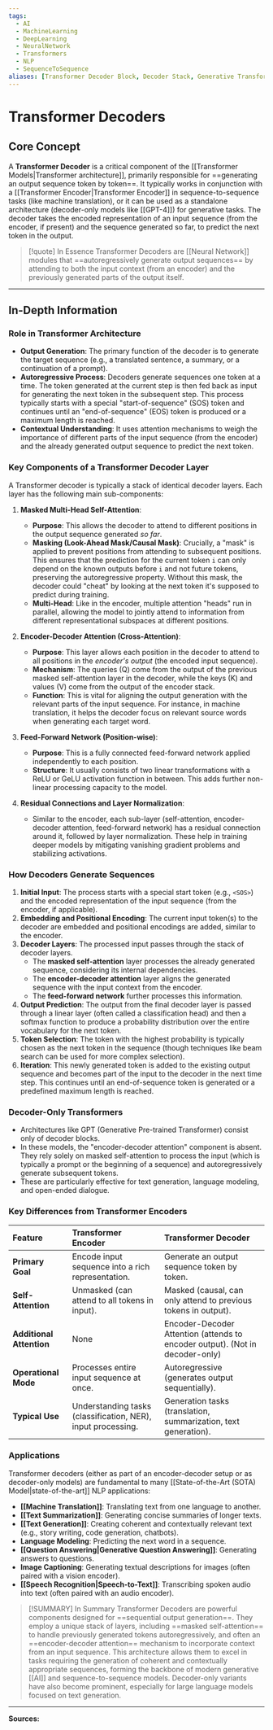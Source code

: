 ```yaml
---
tags:
  - AI
  - MachineLearning
  - DeepLearning
  - NeuralNetwork
  - Transformers
  - NLP
  - SequenceToSequence
aliases: [Transformer Decoder Block, Decoder Stack, Generative Transformer]
---
```


# Transformer Decoders

## Core Concept

A **Transformer Decoder** is a critical component of the [[Transformer Models|Transformer architecture]], primarily responsible for ==generating an output sequence token by token==. It typically works in conjunction with a [[Transformer Encoder|Transformer Encoder]] in sequence-to-sequence tasks (like machine translation), or it can be used as a standalone architecture (decoder-only models like [[GPT-4]]) for generative tasks. The decoder takes the encoded representation of an input sequence (from the encoder, if present) and the sequence generated so far, to predict the next token in the output.

> [!quote] In Essence
> Transformer Decoders are [[Neural Network]] modules that ==autoregressively generate output sequences== by attending to both the input context (from an encoder) and the previously generated parts of the output itself.

---

## In-Depth Information

### Role in Transformer Architecture

-   **Output Generation**: The primary function of the decoder is to generate the target sequence (e.g., a translated sentence, a summary, or a continuation of a prompt).
-   **Autoregressive Process**: Decoders generate sequences one token at a time. The token generated at the current step is then fed back as input for generating the next token in the subsequent step. This process typically starts with a special "start-of-sequence" (SOS) token and continues until an "end-of-sequence" (EOS) token is produced or a maximum length is reached.
-   **Contextual Understanding**: It uses attention mechanisms to weigh the importance of different parts of the input sequence (from the encoder) and the already generated output sequence to predict the next token.

### Key Components of a Transformer Decoder Layer

A Transformer decoder is typically a stack of identical decoder layers. Each layer has the following main sub-components:

1.  **Masked Multi-Head Self-Attention**:
    *   **Purpose**: This allows the decoder to attend to different positions in the output sequence generated *so far*.
    *   **Masking (Look-Ahead Mask/Causal Mask)**: Crucially, a "mask" is applied to prevent positions from attending to subsequent positions. This ensures that the prediction for the current token `i` can only depend on the known outputs before `i` and not future tokens, preserving the autoregressive property. Without this mask, the decoder could "cheat" by looking at the next token it's supposed to predict during training.
    *   **Multi-Head**: Like in the encoder, multiple attention "heads" run in parallel, allowing the model to jointly attend to information from different representational subspaces at different positions.

2.  **Encoder-Decoder Attention (Cross-Attention)**:
    *   **Purpose**: This layer allows each position in the decoder to attend to all positions in the *encoder's output* (the encoded input sequence).
    *   **Mechanism**: The queries (Q) come from the output of the previous masked self-attention layer in the decoder, while the keys (K) and values (V) come from the output of the encoder stack.
    *   **Function**: This is vital for aligning the output generation with the relevant parts of the input sequence. For instance, in machine translation, it helps the decoder focus on relevant source words when generating each target word.

3.  **Feed-Forward Network (Position-wise)**:
    *   **Purpose**: This is a fully connected feed-forward network applied independently to each position.
    *   **Structure**: It usually consists of two linear transformations with a ReLU or GeLU activation function in between. This adds further non-linear processing capacity to the model.

4.  **Residual Connections and Layer Normalization**:
    *   Similar to the encoder, each sub-layer (self-attention, encoder-decoder attention, feed-forward network) has a residual connection around it, followed by layer normalization. These help in training deeper models by mitigating vanishing gradient problems and stabilizing activations.

### How Decoders Generate Sequences

1.  **Initial Input**: The process starts with a special start token (e.g., `<SOS>`) and the encoded representation of the input sequence (from the encoder, if applicable).
2.  **Embedding and Positional Encoding**: The current input token(s) to the decoder are embedded and positional encodings are added, similar to the encoder.
3.  **Decoder Layers**: The processed input passes through the stack of decoder layers.
    *   The **masked self-attention** layer processes the already generated sequence, considering its internal dependencies.
    *   The **encoder-decoder attention** layer aligns the generated sequence with the input context from the encoder.
    *   The **feed-forward network** further processes this information.
4.  **Output Prediction**: The output from the final decoder layer is passed through a linear layer (often called a classification head) and then a softmax function to produce a probability distribution over the entire vocabulary for the next token.
5.  **Token Selection**: The token with the highest probability is typically chosen as the next token in the sequence (though techniques like beam search can be used for more complex selection).
6.  **Iteration**: This newly generated token is added to the existing output sequence and becomes part of the input to the decoder in the next time step. This continues until an end-of-sequence token is generated or a predefined maximum length is reached.

### Decoder-Only Transformers

-   Architectures like GPT (Generative Pre-trained Transformer) consist only of decoder blocks.
-   In these models, the "encoder-decoder attention" component is absent. They rely solely on masked self-attention to process the input (which is typically a prompt or the beginning of a sequence) and autoregressively generate subsequent tokens.
-   These are particularly effective for text generation, language modeling, and open-ended dialogue.

### Key Differences from Transformer Encoders

| Feature                  | Transformer Encoder                                       | Transformer Decoder                                                                 |
| :----------------------- | :-------------------------------------------------------- | :---------------------------------------------------------------------------------- |
| **Primary Goal**         | Encode input sequence into a rich representation. | Generate an output sequence token by token.                                   |
| **Self-Attention**       | Unmasked (can attend to all tokens in input).       | Masked (causal, can only attend to previous tokens in output).           |
| **Additional Attention** | None                                                      | Encoder-Decoder Attention (attends to encoder output). (Not in decoder-only) |
| **Operational Mode**     | Processes entire input sequence at once.              | Autoregressive (generates output sequentially).                              |
| **Typical Use**          | Understanding tasks (classification, NER), input processing. | Generation tasks (translation, summarization, text generation). |

### Applications

Transformer decoders (either as part of an encoder-decoder setup or as decoder-only models) are fundamental to many [[State-of-the-Art (SOTA) Model|state-of-the-art]] NLP applications:
-   **[[Machine Translation]]**: Translating text from one language to another.
-   **[[Text Summarization]]**: Generating concise summaries of longer texts.
-   **[[Text Generation]]**: Creating coherent and contextually relevant text (e.g., story writing, code generation, chatbots).
-   **Language Modeling**: Predicting the next word in a sequence.
-   **[[Question Answering|Generative Question Answering]]**: Generating answers to questions.
-   **Image Captioning**: Generating textual descriptions for images (often paired with a vision encoder).
-   **[[Speech Recognition|Speech-to-Text]]**: Transcribing spoken audio into text (often paired with an audio encoder).

> [!SUMMARY] In Summary
> Transformer Decoders are powerful components designed for ==sequential output generation==. They employ a unique stack of layers, including ==masked self-attention== to handle previously generated tokens autoregressively, and often an ==encoder-decoder attention== mechanism to incorporate context from an input sequence. This architecture allows them to excel in tasks requiring the generation of coherent and contextually appropriate sequences, forming the backbone of modern generative [[AI]] and sequence-to-sequence models. Decoder-only variants have also become prominent, especially for large language models focused on text generation.

---

**Sources:**

[^1]: DataCamp. (2024-01-09). *How Transformers Work: A Detailed Exploration of Transformer Architecture*.
[^2]: Deep (Learning) Focus. (2024-03-04). *Decoder-Only Transformers: The Workhorse of Generative LLMs*.
[^3]: Scaler Topics. (2023-05-03). *What is Decoder in Transformers*.
[^4]: Edlitera. (2023-05-03). *Intro to Transformers: The Decoder Block*.
[^5]: GeeksforGeeks. (2025-02-27). *Architecture and Working of Transformers in Deep Learning*.
[^6]: Wikipedia. *Transformer (deep learning architecture)*.
[^7]: Analytics Vidhya. (2024-04-26). *Mastering Decoder-Only Transformer: A Comprehensive Guide*.
[^8]: Ahead of AI. (2023-06-17). *Understanding Encoder And Decoder LLMs*.
[^9]: Hugging Face LLM Course. *Transformer Architectures*.
[^10]: IBM. (2024-10-01). *What is an encoder-decoder model?*.
[^11]: Stack Overflow. (2024-02-26). *Why do Transformer decoders use masked self attention when producing new tokens?*. (User question and answers)
[^12]: DhiWise. (2025-05-15). *Encoder vs. Decoder Transformer: A Clear Comparison*.
[^13]: learnius. *encoder-decoder attention*.
[^14]: Sanjaya's Blog. (2024-09-21). *Masking in Transformer Encoder/Decoder Models*.
[^15]: AIML.com. (2025-04-04). *Explain Self-Attention, and Masked Self-Attention as used in Transformers*.
[^16]: Jeremy Jordan. (2023-03-01). *Understanding the attention mechanism in sequence models*.
[^17]: Educative.io. *What is the purpose of a decoder mask in a Transformer?*.
[^18]: Milvus. *What are decoder-only models vs. encoder-decoder models?*.
[^19]: Vaswani, A., et al. (2017). *Attention is All you Need*. NIPS.
[^20]: DEV Community. (2023-09-30). *NLP Application (Real-world implementation of Transformer model)*.
[^21]: learnius. *transformer decoder*.
[^22]: KiKaBeN. (2021-12-12). *Transformer's Encoder-Decoder*.
[^23]: Data Science Dojo. (2024-03-23). *6 Types of Useful Transformer Models and their Use Cases*.
[^24]: Reddit. (2024-10-20). *Why do different architectures only need an encoder/decoder or need both?*. (User discussion)
[^25]: MachineLearningMastery.com. (2023-01-06). *Implementing the Transformer Decoder from Scratch in TensorFlow and Keras*.